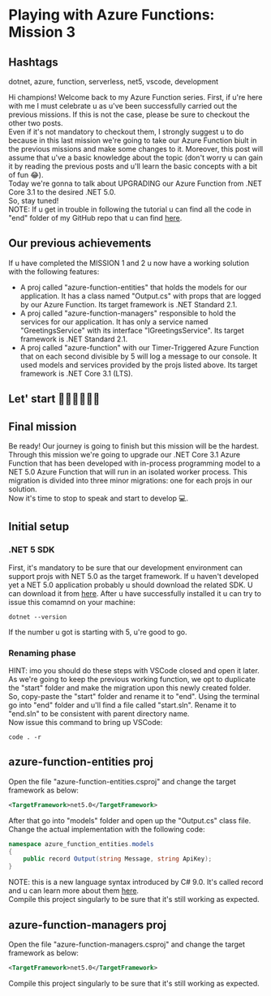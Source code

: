 # Playing with Azure Functions: Mission 3

## Hashtags

dotnet, azure, function, serverless, net5, vscode, development

Hi champions! Welcome back to my Azure Function series. First, if u're here with me I must celebrate u as u've been successfully carried out the previous missions. If this is not the case, please be sure to checkout the other two posts.  
Even if it's not mandatory to checkout them,  I strongly suggest u to do because in this last mission we're going to take our Azure Function biult in the previous missions and make some changes to it. Moreover, this post will assume that u've a basic knowledge about the topic (don't worry u can gain it by reading the previous posts and u'll learn the basic concepts with a bit of fun 😂).  
Today we're gonna to talk about UPGRADING our Azure Function from .NET Core 3.1 to the desired .NET 5.0.  
So, stay tuned!  
NOTE: If u get in trouble in following the tutorial u can find all the code in "end" folder of my GitHub repo that u can find [here](https://github.com/ivan-pesenti/azure-function-series).

## Our previous achievements

If u have completed the MISSION 1 and 2 u now have a working solution with the following features:
- A proj called "azure-function-entities" that holds the models for our application. It has a class named "Output.cs" with props that are logged by our Azure Function. Its target framework is .NET Standard 2.1.
- A proj called "azure-function-managers" responsible to hold the services for our application. It has only a service named "GreetingsService" with its interface "IGreetingsService". Its target framework is .NET Standard 2.1.
- A proj called "azure-function" with our Timer-Triggered Azure Function that on each second divisible by 5 will log a message to our console. It used models and services provided by the projs listed above. Its target framework is .NET Core 3.1 (LTS).

## Let' start 👨🏻‍🚀👩🏻‍🚀

## Final mission

Be ready! Our journey is going to finish but this mission will be the hardest. Through this mission we're going to upgrade our .NET Core 3.1 Azure Function that has been developed with in-process programming model to a NET 5.0 Azure Function that will run in an isolated worker process. This migration is divided into three minor migrations: one for each projs in our solution.  
Now it's time to stop to speak and start to develop 💻.

## Initial setup

### .NET 5 SDK

First, it's mandatory to be sure that our development environment can support projs with NET 5.0 as the target framework. If u haven't developed yet a NET 5.0 application probably u should download the related SDK. U can download it from [here](https://dotnet.microsoft.com/download/dotnet/5.0). After u have successfully installed it u can try to issue this comamnd on your machine: 
```shell
dotnet --version
```
If the number u got is starting with 5, u're good to go. 

### Renaming phase
HINT: imo you should do these steps with VSCode closed and open it later. 
As we're going to keep the previous working function, we opt to duplicate the "start" folder and make the migration upon this newly created folder.  
So, copy-paste the "start" folder and rename it to "end". Using the terminal go into "end" folder and u'll find a file called "start.sln". Rename it to "end.sln" to be consistent with parent directory name.  
Now issue this command to bring up VSCode:
```shell
code . -r
```

## azure-function-entities proj

Open the file "azure-function-entities.csproj" and change the target framework as below:
```xml
<TargetFramework>net5.0</TargetFramework>
```
After that go into "models" folder and open up the "Output.cs" class file. Change the actual implementation with the following code: 
```csharp
namespace azure_function_entities.models
{
    public record Output(string Message, string ApiKey);
}
```
NOTE: this is a new language syntax introduced by C# 9.0. It's called record and u can learn more about them [here](https://docs.microsoft.com/en-us/dotnet/csharp/language-reference/builtin-types/record).  
Compile this project singularly to be sure that it's still working as expected.

## azure-function-managers proj
Open the file "azure-function-managers.csproj" and change the target framework as below:
```xml
<TargetFramework>net5.0</TargetFramework>
```
Compile this project singularly to be sure that it's still working as expected.
